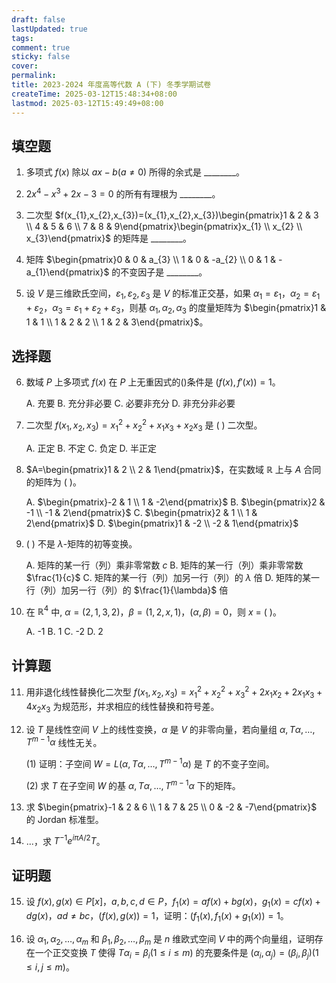 ```yaml
---
draft: false
lastUpdated: true
tags: 
comment: true
sticky: false
cover: 
permalink: 
title: 2023-2024 年度高等代数 A (下) 冬季学期试卷
createTime: 2025-03-12T15:48:34+08:00
lastmod: 2025-03-12T15:49:49+08:00
---
```


## 填空题

1. 多项式 $f(x)$ 除以 $ax-b(a\neq 0)$ 所得的余式是 ________。

2. $2x^{4}-x^{3}+2x-3=0$ 的所有有理根为 ________。

3. 二次型 $f(x_{1},x_{2},x_{3})=(x_{1},x_{2},x_{3})\begin{pmatrix}1 & 2 & 3 \\ 4 & 5 & 6 \\ 7 & 8 & 9\end{pmatrix}\begin{pmatrix}x_{1} \\ x_{2} \\ x_{3}\end{pmatrix}$ 的矩阵是 ________。

4. 矩阵 $\begin{pmatrix}0 & 0 & a_{3} \\ 1 & 0 & -a_{2} \\ 0 & 1 & -a_{1}\end{pmatrix}$ 的不变因子是 ________。

5. 设 $V$ 是三维欧氏空间，$\varepsilon_{1},\varepsilon_{2},\varepsilon_{3}$ 是 $V$ 的标准正交基，如果 $\alpha_{1}=\varepsilon_{1}$，$\alpha_{2}=\varepsilon_{1}+\varepsilon_{2}$，$\alpha_{3}=\varepsilon_{1}+\varepsilon_{2}+\varepsilon_{3}$，则基 $\alpha_{1},\alpha_{2},\alpha_{3}$ 的度量矩阵为 $\begin{pmatrix}1 & 1 & 1 \\ 1 & 2 & 2 \\ 1 & 2 & 3\end{pmatrix}$。

## 选择题

6. 数域 $P$ 上多项式 $f(x)$ 在 $P$ 上无重因式的()条件是 $(f(x),f'(x))=1$。

   A. 充要
   B. 充分非必要
   C. 必要非充分
   D. 非充分非必要

7. 二次型 $f(x_{1},x_{2},x_{3})=x_{1}^{2}+x_{2}^{2}+x_{1}x_{3}+x_{2}x_{3}$ 是 ( ) 二次型。

   A. 正定
   B. 不定
   C. 负定
   D. 半正定

8. $A=\begin{pmatrix}1 & 2 \\ 2 & 1\end{pmatrix}$，在实数域 $\mathbb{R}$ 上与 $A$ 合同的矩阵为 ( )。

   A. $\begin{pmatrix}-2 & 1 \\ 1 & -2\end{pmatrix}$
   B. $\begin{pmatrix}2 & -1 \\ -1 & 2\end{pmatrix}$
   C. $\begin{pmatrix}2 & 1 \\ 1 & 2\end{pmatrix}$
   D. $\begin{pmatrix}1 & -2 \\ -2 & 1\end{pmatrix}$

9. ( ) 不是 $\lambda$-矩阵的初等变换。

   A. 矩阵的某一行（列）乘非零常数 $c$
   B. 矩阵的某一行（列）乘非零常数 $\frac{1}{c}$
   C. 矩阵的某一行（列）加另一行（列）的 $\lambda$ 倍
   D. 矩阵的某一行（列）加另一行（列）的 $\frac{1}{\lambda}$ 倍

10. 在 $\mathbb{R}^{4}$ 中, $\alpha=(2,1,3,2)$，$\beta=(1,2,x,1)$，$(\alpha,\beta)=0$，则 $x$ = ( )。

    A. -1
    B. 1
    C. -2
    D. 2

## 计算题

11. 用非退化线性替换化二次型 $f(x_{1},x_{2},x_{3})=x_{1}^{2}+x_{2}^{2}+x_{3}^{2}+2x_{1}x_{2}+2x_{1}x_{3}+4x_{2}x_{3}$ 为规范形，并求相应的线性替换和符号差。

12. 设 $T$ 是线性空间 $V$ 上的线性变换，$\alpha$ 是 $V$ 的非零向量，若向量组 $\alpha,T\alpha,\dots,T^{m-1}\alpha$ 线性无关。

    (1) 证明：子空间 $W=L(\alpha,T\alpha,\dots,T^{m-1}\alpha)$ 是 $T$ 的不变子空间。

    (2) 求 $T$ 在子空间 $W$ 的基 $\alpha,T\alpha,\dots,T^{m-1}\alpha$ 下的矩阵。

13. 求 $\begin{pmatrix}-1 & 2 & 6 \\ 1 & 7 & 25 \\ 0 & -2 & -7\end{pmatrix}$ 的 Jordan 标准型。

14. ...，求 $T^{-1}e^{i\pi A/2}T$。

## 证明题

15. 设 $f(x),g(x)\in P[x]$，$a,b,c,d \in P$，$f_{1}(x)=af(x)+bg(x)$，$g_{1}(x)=cf(x)+dg(x)$，$ad \neq bc$，$(f(x),g(x))=1$，证明：$(f_{1}(x),f_{1}(x)+g_{1}(x))=1$。

16. 设 $\alpha_{1},\alpha_{2},\dots,\alpha_{m}$ 和 $\beta_{1},\beta_{2},\dots,\beta_{m}$ 是 $n$ 维欧式空间 $V$ 中的两个向量组，证明存在一个正交变换 $T$ 使得 $T\alpha_{i}=\beta_{i}(1 \leq i \leq m)$ 的充要条件是 $(\alpha_{i},\alpha_{j})=(\beta_{i},\beta_{j})(1 \leq i,j \leq m)$。